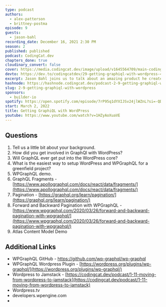 ```yaml
---
type: podcast
authors:
  - alex-patterson
  - brittney-postma
episode: 9
guests:
  - jason-bahl
recording_date: December 16, 2021 2:30 PM
season: 2
published: published
podcast: CodingCat.dev
chapters_done: true
cloudinary_convert: false
cover: https://media.codingcat.dev/image/upload/v1645564709/main-codingcatdev-photo/getting_graphiql_with_wordpress.jpg
devto: https://dev.to/codingcatdev/29-getting-graphiql-with-wordpress-41a9
excerpt: Jason Bahl joins us to talk about an amazing product he created that lets WordPress become headless with a GraphQL
hashnode: https://hashnode.codingcat.dev/podcast-2-9-getting-graphiql-with-wordpress
slug: 2-9-getting-graphiql-with-wordpress
sponsors:
  - builder-io
spotify: https://open.spotify.com/episode/7rP95q1dYXIJSv24jlWZnL?si=-QD47HmpSLapVF1VMSBbhw
start: March 2, 2022
title: Getting GraphiQL with WordPress
youtube: https://www.youtube.com/watch?v=1HZyAoXuaVE
---
```


## Questions

1. Tell us a little bit about your background.
2. How did you get involved in GraphQl with WordPress?
3. Will GraphQL ever get put into the WordPress core?
4. What is the easiest way to setup WordPress and WPGraphQL for a greenfield project?
5. WPGraphQL demo.
6. GraphQL Fragments - [https://www.apollographql.com/docs/react/data/fragments/](https://www.apollographql.com/docs/react/data/fragments/)
7. Pagination - [https://graphql.org/learn/pagination/](https://graphql.org/learn/pagination/)
8. Forward and Backward Pagination with WPGraphQL - [https://www.wpgraphql.com/2020/03/26/forward-and-backward-pagination-with-wpgraphql/](https://www.wpgraphql.com/2020/03/26/forward-and-backward-pagination-with-wpgraphql/)
9. Atlas Content Model Demo

## Additional Links

- WPGraphQL GitHub - https://github.com/wp-graphql/wp-graphql
- WPGraphQL Wordpress Plugin - [https://wordpress.org/plugins/wp-graphql/](https://wordpress.org/plugins/wp-graphql/)
- Wordpress to Jamstack - [https://codingcat.dev/podcast/1-11-moving-from-wordpress-to-jamstack](https://codingcat.dev/podcast/1-11-moving-from-wordpress-to-jamstack)
- Wordpress.tv
- developers.wpengine.com
-
